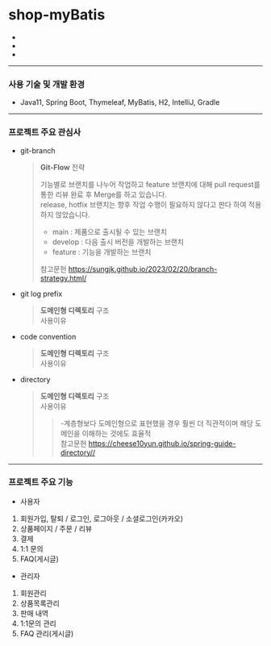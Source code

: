 # shop-myBatis

-
-
-
---
### 사용 기술 및 개발 환경
- Java11, Spring Boot, Thymeleaf, MyBatis, H2, IntelliJ, Gradle

---
<H3>프로젝트 주요 관심사</H3>

- git-branch 
   > **Git-Flow** 전략
   >
   > 기능별로 브랜치를 나누어 작업하고 feature 브랜치에 대해 pull request를 통한 리뷰 완료 후 Merge를 하고 있습니다.   
   > release, hotfix 브랜치는 향후 작업 수행이 필요하지 않다고 판다 하여 적용하지 않았습니다.
   > - main : 제품으로 출시될 수 있는 브랜치 
   > - develop : 다음 출시 버전을 개발하는 브랜치 
   > - feature : 기능을 개발하는 브랜치    
   > 
   >  참고문헌 <https://sungjk.github.io/2023/02/20/branch-strategy.html/>

- git log prefix 
   > **도메인형 디렉토리** 구조  
   > 사용이유

- code convention 
   > **도메인형 디렉토리** 구조  
   > 사용이유


 + directory
   > **도메인형 디렉토리** 구조  
   > 사용이유
   >  >-계층형보다 도메인형으로 표현했을 경우 훨씬 더 직관적이며 해당 도메인을 이해하는 것에도 효율적     
   > 참고문헌 <https://cheese10yun.github.io/spring-guide-directory//>


---
### 프로젝트 주요 기능
- 사용자
1. 회원가입, 탈퇴 / 로그인, 로그아웃 / 소셜로그인(카카오)
2. 상품페이지 / 주문 / 리뷰
3. 결제   
4. 1:1 문의
5. FAQ(게시글)

- 관리자
1. 회원관리
2. 상품목록관리
3. 판매 내역
4. 1:1문의 관리
5. FAQ 관리(게시글)



